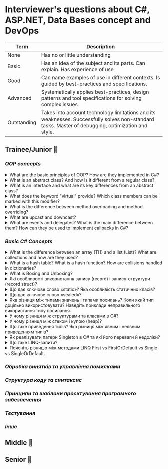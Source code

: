 # Interviewer's questions about C#, ASP.NET, Data Bases concept and DevOps

| Term  | Description |
| ------------- | ------------- |
| None | Has no or little understanding
| Basic | Has an idea of the subject and its parts. Can explain. Has experience of use
| Good | Can name examples of use in different contexts. Is guided by best-practices and specifications.
| Advanced | Systematically applies best-practices, design patterns and tool specifications for solving complex issues
| Outstanding | Takes into account technology limitations and its weaknesses. Successfully solves non-standard tasks. Master of debugging, optimization and style.

## **Trainee/Junior** 👼

### *OOP concepts*

<details>
<summary>What are the basic principles of OOP? How are they implemented in C#?</summary> 
<br>
  
<ul>
  <li>Encapsulation: Bundling data and methods that operate on the data into a single unit (class).</li>
  <li>Inheritance: Allowing a class (subclass) to inherit properties and methods from another class (superclass).</li>
  <li>Polymorphism: Objects of different classes can be treated as objects of a common superclass.</li>
</ul>
In C#, these principles are implemented as follows: 
  
| Title  | Description |
| ------------- | ------------- |
| Encapsulation  | In C#, encapsulation is achieved through access modifiers (public, private, protected) to control the access to class members. Properties and methods can be used to manipulate the internal state of objects, while hiding the implementation details.  |
| Inheritance  | C# supports single inheritance, where a class can inherit from only one base class, but it also supports multiple interface inheritance. This allows classes to inherit behavior from a superclass or implement multiple interfaces. |
| Polymorphism | C# supports polymorphism through method overriding and method overloading. Method overriding allows a subclass to provide a specific implementation of a method that is already defined in its superclass. Method overloading allows multiple methods with the same name but different parameters in the same class or different classes.

<h3>Code Examples</h3>
<h4>Encapsulation:</h4>

```cs
using System;

public class Person
{
    private string name;
    private int age;

    // Constructor
    public Person(string name, int age)
    {
        this.name = name;
        this.age = age;
    }

    // Properties
    public string Name
    {
        get { return name; }
        set { name = value; }
    }

    public int Age
    {
        get { return age; }
        set { age = value; }
    }

    // Method
    public void DisplayInfo()
    {
        Console.WriteLine($"Name: {name}, Age: {age}");
    }
}

class Program
{
    static void Main(string[] args)
    {
        Person person = new Person("John", 30);
        person.DisplayInfo(); // Accessing method
        person.Age = 35; // Accessing property
        person.DisplayInfo();
    }
}
```
<h4>Inheritance:</h4>

```cs
using System;

public class Animal
{
    public void Eat()
    {
        Console.WriteLine("Animal is eating.");
    }
}

public class Dog : Animal
{
    public void Bark()
    {
        Console.WriteLine("Dog is barking.");
    }
}

class Program
{
    static void Main(string[] args)
    {
        Dog dog = new Dog();
        dog.Eat(); // Inherited method
        dog.Bark(); // Method of the subclass
    }
}

```

<h4>Polymorphism:</h4>

```cs
using System;

public class Animal
{
    public virtual void MakeSound()
    {
        Console.WriteLine("Animal makes a sound.");
    }
}

public class Dog : Animal
{
    public override void MakeSound()
    {
        Console.WriteLine("Dog barks.");
    }
}

public class Cat : Animal
{
    public override void MakeSound()
    {
        Console.WriteLine("Cat meows.");
    }
}

class Program
{
    static void Main(string[] args)
    {
        Animal[] animals = new Animal[2];
        animals[0] = new Dog();
        animals[1] = new Cat();

        foreach (Animal animal in animals)
        {
            animal.MakeSound(); // Polymorphic method call
        }
    }
}

```
<p>These examples demonstrate encapsulation by using private fields and properties, inheritance by creating subclasses that inherit from a base class, and polymorphism by overriding methods in subclasses and using them interchangeably with base class references.</p>

</details>

<details>
<summary>What is an abstract class? And how is it different from a regular class?</summary>
  <p>An abstract class in C# is a class that cannot be instantiated directly. It's designed to be a blueprint for other classes, serving as a base for other classes to inherit from. Abstract classes may contain abstract methods, which are methods without a body, meant to be implemented by derived classes.</p>
  <p>Here's how an abstract class is different from a regular class:</p>
  
  | Term  | Different from a regular class |
  | ------------- | ------------- |
  | Instantiation | Abstract classes cannot be instantiated directly, meaning you cannot create objects of an abstract class. Regular classes can be instantiated, allowing you to create objects directly. 
  | Abstract Methods | Abstract classes can have abstract methods, which are methods without implementation. These methods must be implemented by any non-abstract subclass. Regular classes may or may not have abstract methods, but if they do, they must be marked as abstract and the class itself must be marked as abstract. 
  | Inheritance | Abstract classes are used as base classes from which other classes can inherit. Regular classes can also be used as base classes, but they can also be instantiated directly without needing to be inherited.


<h4>Here's an example illustrating the differences:</h4>

```cs
using System;

// Abstract class
public abstract class Shape
{
    // Abstract method
    public abstract double Area();
}

// Regular class inheriting from the abstract class
public class Rectangle : Shape
{
    public double Width { get; set; }
    public double Height { get; set; }

    // Implementation of the abstract method
    public override double Area()
    {
        return Width * Height;
    }
}

class Program
{
    static void Main(string[] args)
    {
        // Abstract class cannot be instantiated directly
        // Shape shape = new Shape(); // This will cause an error

        // Regular class can be instantiated
        Rectangle rectangle = new Rectangle();
        rectangle.Width = 5;
        rectangle.Height = 3;
        Console.WriteLine($"Area of rectangle: {rectangle.Area()}"); // Output: 15
    }
}

```

<h4>In this example, Shape is an abstract class that contains an abstract method Area(). The Rectangle class inherits from Shape and implements the Area() method. You cannot create an instance of Shape directly, but you can create instances of Rectangle.</h4>
</details>

<details>
<summary>What is an interface and what are its key differences from an abstract class?</summary>
  <p>
  An interface in C# is a reference type that defines a contract for other classes to implement. It contains only method signatures, properties, events, or indexers, without providing any implementation. Any class that implements an interface must provide concrete implementations for all members declared in that interface.</p>
<p>
  Here are the key differences between an interface and an abstract class:
</p>

| Term  | Different |
| ------------- | ------------- |
| **Implementation** | **Abstract Class**: Can contain both abstract and non-abstract (concrete) members. It can provide partial implementation of methods. <br> **Interface**: Contains only method signatures, properties, events, or indexers, without any implementation.
| **Inheritance** | **Abstract Class:** Supports single inheritance. A class can inherit from only one abstract class. <br> **Interface:** Supports multiple inheritance. A class can implement multiple interfaces.
| **Members** | **Abstract Class:** Can have fields, constructors, destructors, and defined methods. **Interface:** Can only have method signatures, properties, events, or indexers. No fields, constructors, or destructors are allowed.
| **Accessibility** | **Abstract Class:** Can have access modifiers (public, private, protected, etc.) for its members. <br> **Interface:** All members are implicitly public and cannot have access modifiers (except for explicit interface implementations).
| **Usage** | **Abstract Class:** Used when a common base implementation is needed among derived classes or when some methods should have a default implementation. <br> **Interface:** Used when you want to enforce a contract for implementing classes without providing any default implementation.

<p>Here's an example illustrating these differences:</p>

```cs
using System;

// Abstract class
public abstract class Animal
{
    // Abstract method
    public abstract void MakeSound();

    // Concrete method
    public void Eat()
    {
        Console.WriteLine("Animal is eating.");
    }
}

// Interface
public interface IJumpable
{
    // Method signature
    void Jump();
}

// Concrete class implementing an interface
public class Dog : Animal, IJumpable
{
    // Implementation of abstract method from abstract class
    public override void MakeSound()
    {
        Console.WriteLine("Dog barks.");
    }

    // Implementation of interface method
    public void Jump()
    {
        Console.WriteLine("Dog jumps.");
    }
}

class Program
{
    static void Main(string[] args)
    {
        // Abstract class can't be instantiated
        // Animal animal = new Animal(); // This will cause an error

        // Abstract class instance
        Dog dog = new Dog();
        dog.MakeSound(); // Output: Dog barks.
        dog.Eat(); // Output: Animal is eating.

        // Interface instance
        dog.Jump(); // Output: Dog jumps.
    }
}

```
<p>In this example, Animal is an abstract class containing both abstract and concrete members, while IJumpable is an interface containing only method signatures. Dog class inherits from the abstract class Animal and implements the interface IJumpable.</p>

</details>

<details>
<summary>What does the keyword "virtual" provide? Which class members can be marked with this modifier?</summary>
<p>The virtual keyword in C# is used to define a method, property, or indexer in a base class that can be overridden in derived classes. It allows derived classes to provide a specific implementation for that member, effectively enabling polymorphic behavior.</p>

<p>Here's what virtual provides:</p>

| Term  | Description |
| ------------- | ------------- |
| Method Overriding | It allows a method in a base class to be overridden by a method with the same signature in a derived class.
| Polymorphism | It enables polymorphic behavior, meaning that the appropriate method implementation is called based on the actual type of the object at runtime.

<p>The class members that can be marked with the virtual modifier are:</p>

* Methods
* Properties (get and/or set accessors)
* Indexers (get and/or set accessors)

<p>Fields cannot be marked as virtual.</p>

<p>Here's an example demonstrating the use of the virtual keyword with methods:</p>

```cs
using System;

public class Animal
{
    // Virtual method
    public virtual void MakeSound()
    {
        Console.WriteLine("Animal makes a sound.");
    }
}

public class Dog : Animal
{
    // Override the virtual method
    public override void MakeSound()
    {
        Console.WriteLine("Dog barks.");
    }
}

public class Cat : Animal
{
    // Override the virtual method
    public override void MakeSound()
    {
        Console.WriteLine("Cat meows.");
    }
}

class Program
{
    static void Main(string[] args)
    {
        Animal animal1 = new Dog();
        Animal animal2 = new Cat();

        animal1.MakeSound(); // Output: Dog barks.
        animal2.MakeSound(); // Output: Cat meows.
    }
}
```
<p>In this example, the MakeSound() method in the Animal class is marked as virtual, allowing derived classes Dog and Cat to override it with their own implementations. The actual method called depends on the type of object at runtime, demonstrating polymorphism.</p>

</details>

<details>
<summary>What is the difference between method overloading and method overriding?</summary>

Method overloading and method overriding are both mechanisms used in object-oriented programming, but they serve different purposes and are used in different contexts.

**Method Overloading:**

Method overloading involves defining multiple methods with the same name but with different parameters within the same class. These methods can have different parameter types, different numbers of parameters, or a different order of parameters. The compiler differentiates between these methods based on their method signatures.

Here's an example of method overloading:

```cs
public class Calculator
{
    public int Add(int a, int b)
    {
        return a + b;
    }

    public double Add(double a, double b)
    {
        return a + b;
    }

    public int Add(int a, int b, int c)
    {
        return a + b + c;
    }
}

```
n this example, the `Add` method is overloaded three times with different parameter types and numbers.

**Method Overriding:**

Method overriding, on the other hand, occurs when a method in a subclass has the same name, return type, and parameters as a method in its superclass. The purpose of method overriding is to provide a specific implementation of a method in a subclass that overrides the implementation in the superclass. It is used in inheritance to achieve polymorphic behavior.

Here's an example of method overriding:

```cs
public class Animal
{
    public virtual void MakeSound()
    {
        Console.WriteLine("Animal makes a sound.");
    }
}

public class Dog : Animal
{
    public override void MakeSound()
    {
        Console.WriteLine("Dog barks.");
    }
}

public class Cat : Animal
{
    public override void MakeSound()
    {
        Console.WriteLine("Cat meows.");
    }
}

```

In this example, both `Dog` and `Cat` classes override the `MakeSound` method defined in the `Animal` class.

**Key Differences:**

1.  **Purpose**:
    
    -   Method Overloading: Provides multiple methods with the same name but different signatures within the same class for convenience and flexibility.
    -   Method Overriding: Provides a way for a subclass to provide a specific implementation of a method defined in its superclass.
2.  **Inheritance**:
    
    -   Method Overloading: Not related to inheritance. Methods are defined within the same class.
    -   Method Overriding: Specifically used in inheritance. The overridden method belongs to a superclass, and the overriding method belongs to a subclass.
3.  **Usage**:
    
    -   Method Overloading: Used to create methods that perform similar tasks but operate on different types or numbers of parameters.
    -   Method Overriding: Used to customize or extend the behavior of inherited methods in subclasse

</details>

<details>
<summary>What are upcast and downcast?</summary>

**Upcasting:**

Upcasting is the process of casting a reference of a derived class to one of its base classes. It's essentially moving up the inheritance hierarchy. When you upcast, you are treating an object of a derived class as an object of its base class.

Here's an example:
```cs
class Animal { }
class Dog : Animal { }

class Program
{
    static void Main(string[] args)
    {
        Dog myDog = new Dog();
        Animal animal = myDog; // Upcasting
        
        // Now 'animal' is treated as an Animal, even though it's actually a Dog
    }
}

```

In this example, `myDog` is a `Dog` object, but it's assigned to a variable of type `Animal`. This is upcasting because `Dog` inherits from `Animal`, so it's implicitly treated as an `Animal`.

**Downcasting:**

Downcasting is the opposite process, where you cast a reference of a base class to one of its derived classes. It's moving down the inheritance hierarchy. Downcasting requires explicit casting and might throw an exception at runtime if the object being cast isn't actually an instance of the derived class.

Here's an example:

```cs
class Animal { }
class Dog : Animal { }

class Program
{
    static void Main(string[] args)
    {
        Animal animal = new Dog();
        Dog myDog = (Dog)animal; // Downcasting
        
        // Now 'myDog' is treated as a Dog
    }
}
```

In this example, `animal` is an `Animal` object, but it's actually referencing a `Dog` object. We explicitly cast `animal` to `Dog`, indicating that we're treating it as a `Dog`.

It's important to note that downcasting can fail at runtime if the object being cast isn't actually an instance of the derived class. To avoid exceptions, you can use the `as` keyword:

```cs
Dog myDog = animal as Dog;
if (myDog != null)
{
    // Downcasting successful
}
else
{
    // Downcasting failed
}

```

This way, if `animal` isn't a `Dog`, `myDog` will be `null` rather than throwing an exception.

</details>

<details>
<summary>What are events and delegates? What is the main difference between them? How can they be used to implement callbacks in C#?</summary>

**Events and Delegates in C#**

**Delegates:**

Delegates in C# are similar to function pointers in C or C++. They are reference types that hold references to methods with a specific signature. Delegates allow methods to be passed as parameters, stored in collections, and invoked dynamically.

Here's how a delegate is declared:

```cs
public delegate void MyDelegate(string message);
```

Delegates are especially useful for implementing callbacks because they allow you to define a contract for a method without needing to know the concrete implementation.

**Events:**

Events provide a way for objects to notify other objects when something of interest happens. They are based on the observer design pattern. An event is a special type of delegate that can only be invoked from within the class that declares it.

Here's how an event is declared:

```cs
public class Publisher
{
    public event MyDelegate SomeEvent;
    
    public void RaiseEvent(string message)
    {
        SomeEvent?.Invoke(message);
    }
}
```

**Difference between Events and Delegates:**

The main difference between events and delegates is that events encapsulate delegates. While you can assign a delegate directly, you can't directly invoke an event outside the class where it's declared. Events provide more control over how delegates are used and who can invoke them.

**Using Delegates and Events to Implement Callbacks:**

Callbacks in C# can be implemented using delegates and events. Here's a simple example:

```cs
using System;

public delegate void MyCallback(string message);

public class Publisher
{
    public event MyCallback SomeEvent;

    public void RaiseEvent(string message)
    {
        SomeEvent?.Invoke(message);
    }
}

public class Subscriber
{
    public void OnEventCallback(string message)
    {
        Console.WriteLine($"Subscriber received message: {message}");
    }
}

class Program
{
    static void Main(string[] args)
    {
        Publisher publisher = new Publisher();
        Subscriber subscriber = new Subscriber();

        // Subscribe to the event
        publisher.SomeEvent += subscriber.OnEventCallback;

        // Raise the event
        publisher.RaiseEvent("Hello from publisher!");
    }
}
```
In this example, `Publisher` declares an event `SomeEvent` of type `MyCallback`, and `Subscriber` defines a method `OnEventCallback` that matches the signature of `MyCallback`. When `SomeEvent` is raised, the `OnEventCallback` method of `Subscriber` is invoked. This allows for the implementation of a callback mechanism.

</details>

### *Basic C# Concepts*

<details>
<summary>What is the difference between an array (T[]) and a list (List<T>)? What are collections and how are they used?</summary>


**Difference between Array (T[]) and List (List<T>)**

**Array (T[])**:

-   Arrays in C# are fixed-size collections of elements of the same type.
-   Once created, the size of an array cannot be changed.
-   Arrays offer direct access to elements using indexers.
-   They are more memory efficient than lists because they don't need extra memory to store their elements.
-   Arrays are less flexible than lists, especially in terms of resizing and manipulation.

**List<T>**:

-   Lists in C# are dynamic-size collections of elements of the same type.
-   Lists automatically resize themselves as needed when elements are added or removed.
-   Lists provide methods to manipulate their elements, such as adding, removing, inserting, and sorting.
-   They offer more flexibility and functionality compared to arrays.
-   Lists are implemented as a wrapper around an array and use additional memory to store their elements.

**Collections and How They Are Used**

In C#, collections are objects that can hold multiple elements. They are used to store, organize, and manipulate data efficiently. Collections provide various data structures, each designed for specific purposes and requirements.

Here are some commonly used collection types in C#:

1.  **List<T>**: Dynamic-size list that provides methods for adding, removing, and accessing elements.
    
2.  **Dictionary<TKey, TValue>**: Key-value pair collection that provides fast lookup by key.
    
3.  **Queue<T>**: First-in-first-out (FIFO) collection used for storing and retrieving elements in the order they were added.
    
4.  **Stack<T>**: Last-in-first-out (LIFO) collection used for storing and retrieving elements in the reverse order of their addition.
    
5.  **HashSet<T>**: Unordered collection of unique elements with no duplicates.
    
6.  **LinkedList<T>**: Doubly linked list collection that allows efficient insertion and removal of elements at any position.
    

Collections are used in various scenarios:

-   Storing and managing data in memory.
-   Implementing algorithms and data structures.
-   Passing data between methods or components.
-   Working with collections of objects obtained from databases or external sources.
-   Manipulating data in LINQ queries.

Here's an example of using a list to store and manipulate data:

```cs
using System;
using System.Collections.Generic;

class Program
{
    static void Main(string[] args)
    {
        // Creating a list of integers
        List<int> numbers = new List<int>();

        // Adding elements to the list
        numbers.Add(10);
        numbers.Add(20);
        numbers.Add(30);

        // Accessing elements by index
        Console.WriteLine("First element: " + numbers[0]);

        // Iterating through the list
        Console.WriteLine("All elements:");
        foreach (int number in numbers)
        {
            Console.WriteLine(number);
        }

        // Removing an element
        numbers.Remove(20);

        // Checking if an element exists
        if (numbers.Contains(20))
        {
            Console.WriteLine("20 is still in the list.");
        }
        else
        {
            Console.WriteLine("20 is not in the list anymore.");
        }
    }
}

```

In this example, we create a list of integers, add elements to it, access elements by index, iterate through the list, remove an element, and check if an element exists in the list. Lists provide flexibility and ease of use for managing collections of data.

</details>

<details>
<summary>What is a hash table? What is a hash function? How are collisions handled in dictionaries?</summary>


**Hash Table:**

A hash table is a data structure that stores key-value pairs. It uses a hash function to compute an index into an array of buckets or slots, from which the desired value can be found. The key advantage of a hash table is its ability to perform lookups, insertions, and deletions in constant time on average, making it highly efficient for large datasets.

**Hash Function:**

A hash function is a mathematical function that takes an input (or "key") and produces a fixed-size string of characters, typically a hash code or hash value. The output of a hash function is used to index into a hash table or hash map.

A good hash function should have the following properties:

1.  **Deterministic**: For a given input, the hash function should always produce the same hash value.
    
2.  **Efficient**: The hash function should be computationally efficient.
    
3.  **Uniform Distribution**: The hash function should distribute the keys uniformly across the available hash table buckets to minimize collisions.
    
4.  **Minimal Collisions**: Collisions should be minimized, but they are practically unavoidable due to the pigeonhole principle.
    

**Handling Collisions in Dictionaries:**

Collisions occur when two different keys produce the same hash value, which results in them being mapped to the same bucket in the hash table. There are several common techniques to handle collisions:

1.  **Separate Chaining**:
    
    -   Each bucket in the hash table contains a linked list or other data structure (e.g., an array) to store multiple key-value pairs that hash to the same index.
    -   When a collision occurs, the new key-value pair is added to the linked list at the corresponding bucket.
2.  **Open Addressing**:
    
    -   In open addressing, collisions are resolved by finding an alternative location within the hash table.
    -   Common open addressing strategies include linear probing (check the next bucket), quadratic probing (check buckets with quadratic increments), and double hashing (use a secondary hash function to calculate the next bucket).
3.  **Robin Hood Hashing**:
    
    -   This is a variation of open addressing where items are stored based on how far they are from their "natural" position.
    -   When inserting a new item, if the bucket is already occupied, it checks how far the existing item has traveled from its natural position. If the new item has traveled less, it swaps places with the existing item.
4.  **Cuckoo Hashing**:
    
    -   In cuckoo hashing, each key is stored in one of two hash tables. When a collision occurs in one table, the key is moved to the other table.
    -   If there's a cycle or the other table is full, the tables are resized and rehashed.

Each collision resolution strategy has its advantages and disadvantages, and the choice depends on factors such as the expected number of collisions, memory requirements, and performance considerations.

</details>

<details>
<summary>What is Boxing and Unboxing?</summary>

**Boxing and Unboxing in C#**

**Boxing:**

Boxing is the process of converting a value type (e.g., int, double, struct) to an object reference type (e.g., System.Object). When you box a value type, the CLR allocates memory on the heap to store the value type's value, wraps it within an object, and returns a reference to that object.

Here's an example of boxing:

```cs
int i = 42; // Value type
object obj = i; // Boxing: int is boxed into an object
```

In this example, the value `42` is boxed into an object `obj`. Now, `obj` holds a reference to the boxed value on the heap.

**Unboxing:**

Unboxing is the opposite process of boxing. It involves converting an object reference type back to a value type. Unboxing extracts the value type from the boxed object.

Here's an example of unboxing:

```cs
object obj = 42; // Boxed int
int i = (int)obj; // Unboxing: Object is unboxed to int
```


In this example, the boxed value `42` is unboxed from the object `obj` and assigned to the variable `i`.

**Performance Considerations:**

Boxing and unboxing involve copying values between the stack and the heap, which can have performance implications, especially in performance-sensitive scenarios. Boxing creates additional memory allocations and introduces overhead, while unboxing involves type checking and casting.

**Avoiding Boxing and Unboxing:**

To avoid unnecessary boxing and unboxing, use generics and value types wherever possible. For example, instead of using `ArrayList` (which stores objects and leads to boxing), use `List<T>` with a specific type.

```cs
// Avoid boxing:
ArrayList list = new ArrayList();
list.Add(42); // Boxing occurs

// Use generics to avoid boxing:
List<int> list = new List<int>();
list.Add(42); // No boxing occurs
```

Generics provide type safety and eliminate the need for boxing and unboxing in many cases, resulting in improved performance and reduced memory overhead.

</details>

<details>
<summary>Які особливості використання запису (record) і запису-структури (record struct)?</summary>
</details>

<details>
<summary>Що дає ключове слово «static»? Яка особливість статичних класів?</summary>
</details>

<details>
<summary>Що дає ключове слово «sealed»?</summary>
</details>

<details>
<summary>Яка різниця між типами значень і типами посилань? Коли який тип доцільно використовувати? Наведіть приклади неправильного використання типу посилання.</summary>
</details>

<details>
<summary>У чому різниця між структурами та класами в C#?</summary>
</details>

<details>
<summary>У чому різниця між стеком і купою (heap)?</summary>
</details>

<details>
<summary>Що таке приведення типів? Яка різниця між явним і неявним приведенням типів?</summary>
</details>

<details>
<summary>Як реалізувати патерн Singleton в C# та які його переваги й недоліки?</summary>
</details>

<details>
<summary>Що таке LINQ-запити?</summary>
</details>

<details>
<summary>Поясніть різницю між методами LINQ First vs FirstOrDefault vs Single vs SingleOrDefault.</summary>
</details>

### *Обробка винятків та управління помилками*
### *Структура коду та синтаксис*
### *Принципи та шаблони проєктування програмного забезпечення*
### *Тестування*
### *Інше*

## **Middle** 👱
## **Senior** 🧔
